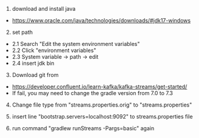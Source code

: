 1. download and install java
- https://www.oracle.com/java/technologies/downloads/#jdk17-windows
 
2. set path
- 2.1 Search "Edit the system environment variables"
- 2.2 Click "environment variables"
- 2.3 System variable -> path -> edit
- 2.4 insert jdk bin

3. Download git from
- https://developer.confluent.io/learn-kafka/kafka-streams/get-started/
- If fail, you may need to change the gradle version from 7.0 to 7.3

4. Change file type from "streams.properties.orig" to "streams.properties"

5. insert line "bootstrap.servers=localhost:9092" to streams.properties file

6. run command "gradlew runStreams -Pargs=basic" again
